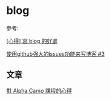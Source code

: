 # blog

參考:

[[心得] 寫 blog 的好處](http://huli.logdown.com/posts/1880993-the-benefits-of-writing-blog)

[使用github强大的issues功能来写博客 #3](https://github.com/zp1112/blog/issues/3)

## 文章

[對 Alpha Camp 課程的心得](https://github.com/teddet0330/blog/issues/1)

